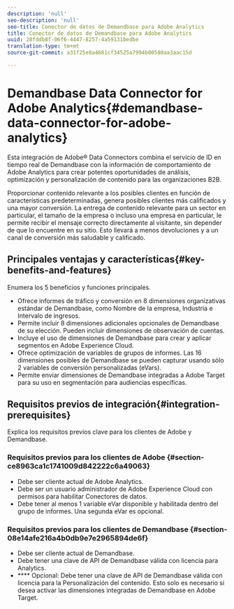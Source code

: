 ```yaml
---
description: 'null'
seo-description: 'null'
seo-title: Conector de datos de Demandbase para Adobe Analytics
title: Conector de datos de Demandbase para Adobe Analytics
uuid: 28fddb8f-06f6-4447-8257-4a59131bedbe
translation-type: tm+mt
source-git-commit: a31f25e8a4681cf34525a7994b00580aa3aac15d

---
```



# Demandbase Data Connector for Adobe Analytics{#demandbase-data-connector-for-adobe-analytics}

Esta integración de Adobe® Data Connectors combina el servicio de ID en tiempo real de Demandbase con la información de comportamiento de Adobe Analytics para crear potentes oportunidades de análisis, optimización y personalización de contenido para las organizaciones B2B.

Proporcionar contenido relevante a los posibles clientes en función de características predeterminadas, genera posibles clientes más calificados y una mayor conversión. La entrega de contenido relevante para un sector en particular, el tamaño de la empresa o incluso una empresa en particular, le permite recibir el mensaje correcto directamente al visitante, sin depender de que lo encuentre en su sitio. Esto llevará a menos devoluciones y a un canal de conversión más saludable y calificado.

## Principales ventajas y características{#key-benefits-and-features}

Enumera los 5 beneficios y funciones principales.

* Ofrece informes de tráfico y conversión en 8 dimensiones organizativas estándar de Demandbase, como Nombre de la empresa, Industria e Intervalo de ingresos.
* Permite incluir 8 dimensiones adicionales opcionales de Demandbase de su elección. Pueden incluir dimensiones de observación de cuentas.
* Incluye el uso de dimensiones de Demandbase para crear y aplicar segmentos en Adobe Experience Cloud.
* Ofrece optimización de variables de grupos de informes. Las 16 dimensiones posibles de Demandbase se pueden capturar usando sólo 2 variables de conversión personalizadas (eVars).
* Permite enviar dimensiones de Demandbase integradas a Adobe Target para su uso en segmentación para audiencias específicas.

## Requisitos previos de integración{#integration-prerequisites}

Explica los requisitos previos clave para los clientes de Adobe y Demandbase.

### Requisitos previos para los clientes de Adobe {#section-ce8963ca1c1741009d842222c6a49063}

* Debe ser cliente actual de Adobe Analytics.
* Debe ser un usuario administrador de Adobe Experience Cloud con permisos para habilitar Conectores de datos.
* Debe tener al menos 1 variable eVar disponible y habilitada dentro del grupo de informes. Una segunda eVar es opcional.

### Requisitos previos para los clientes de Demandbase {#section-08e14afe216a4b0db9e7e2965894de6f}

* Debe ser cliente actual de Demandbase.
* Debe tener una clave de API de Demandbase válida con licencia para Analytics.
* **** Opcional: Debe tener una clave de API de Demandbase válida con licencia para la Personalización del contenido. Esto solo es necesario si desea activar las dimensiones integradas de Demandbase en Adobe Target.